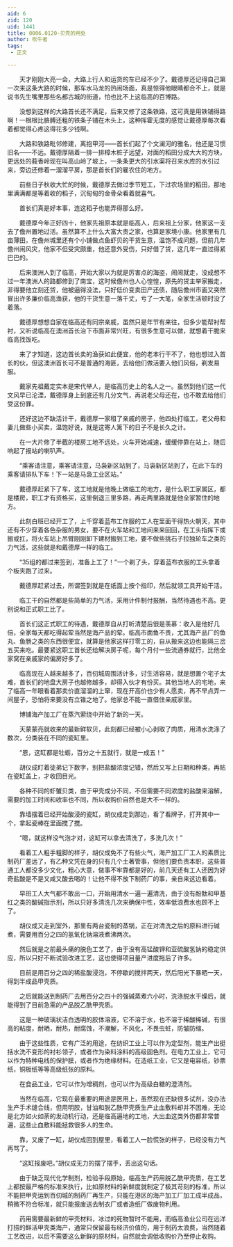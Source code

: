 ```yaml
---
aid: 6
zid: 120
uid: 1441
title: 0006.0120-贝壳的用处
author: 吹牛者
tags: 
 - 正文

---
```




　　天才刚刚大亮一会，大路上行人和运货的车已经不少了。戴德厚还记得自己第一次来这条大路的时候，那车水马龙的热闹场面，真是惊得他眼睛都合不上，就是说书先生嘴里那些名都古城的街道，怕也比不上这临高的百博路。

　　没想到这样的大路首长还不满足，后来又修了这条铁路，这可真是用铁铺得路啊！一根根比胳膊还粗的铁条子铺在木头上，这种挥霍无度的感觉让戴德厚每次看着都觉得心疼这得花多少钱啊。

　　大路和铁路毗邻修建，离抱甲河——首长们起了个文澜河的雅名，他还是习惯旧名——不远。戴德厚隔着一排一排樟木桩子远望，对面的稻田分成大大的方块，更远处的莪香岭现在叫高山岭了坡上，一条条更大的引水渠将召来水库的水引过来，旁边还修着一溜溜平房，那是首长们的雇农住的地方。

　　前些日子秋收大忙的时候，戴德厚去做过季节短工，下过农场里的稻田，那地里满满都是等着收的稻子，沉甸甸的金骨朵看着就喜气。

　　首长们真是好本事，连这稻子也能弄得那么好。

　　戴德厚今年正好四十，他家先祖原本就是临高人，后来祖上分家，他家这一支去了儋州置地过活。虽然算不上什么大富大贵之家，也算是家境小康。他家里有几亩薄田，在儋州城里还有个小铺做点鱼虾贝的干货生意，温饱不成问题，但前几年儋州闹风灾，他家不但受灾颇重，他还意外受伤，只好借了贷，这几年一直过得紧巴巴的。

　　后来澳洲人到了临高，开始大家以为就是厉害点的海盗，闹闹就走，没成想不过一年澳洲人的路都修到了南宝，这时候儋州也人心惶惶，原先的贷主举家搬走，非得要他立刻还贷，他被逼得没法，只好低价变卖田产还债，随后儋州市面又突然冒出许多廉价临高渔获，他的干货生意一落千丈，亏了一大笔，全家生活顿时没了着落。

　　戴德厚想想自家在临高还有同宗亲戚，虽然只是年节有来往，但多少能帮衬帮衬，又听说临高在澳洲首长治下市面非常兴旺，有很多生意可以做，就想着干脆来临高找饭吃。

　　来了才知道，这边首长卖的渔获如此便宜，他的老本行干不了，他也想过入首长的伙，但这澳洲首长可不是普通的海匪，去给他们做活要入他们风俗，剃发易服。

　　戴家先祖戴定实本是宋代举人，是临高历史上的名人之一。虽然到他们这一代文风早已沦湮，戴德厚身上到底还有几分文气，再说老父母还在，也不敢去给他们受这份罪。

　　还好这边不缺活计干，戴德厚一家租了亲戚的房子，他四处打临工，老父母和妻儿做些小买卖，温饱好说，就是这寄人篱下的日子不是长久之计。

　　在一大片修了半截的楼房工地不远处，火车开始减速，缓缓停靠在站上，随后响起了报站的喇叭声。

　　“乘客请注意，乘客请注意，马袅新区站到了，马袅新区站到了，在此下车的乘客请排队下车！下一站是马袅工业区站。”

　　戴德厚赶紧下了车，这工地就是他晚上做临工的地方，是什么职工家属区，都是楼房，职工才有资格买，这里倒退三里多路，再走两里路就是他全家暂住的地方。

　　此刻白班已经开工了，上千穿着蓝布工作服的工人在里面干得热火朝天，其中还有不少穿着各色杂服的男女，要不在火车站和工地间来来回回，在工头指挥下或搬或扛，将火车站上吊臂刚刚卸下建材搬到工地，要不做些挑石子拉独轮车之类的力气活，这些就是和戴德厚一样的临工。

　　“35组的都过来签到，准备上工了！”一个剃了头，穿着蓝布衣服的工头拿着个板夹跑了过来。

　　戴德厚赶紧过去，所谓签到就是在纸面上按个指印，然后就领工具开始干活。

　　临工干的自然都是些简单的力气活，采用计件制付报酬，当然待遇也不高。更别说和正式职工比了。

　　首长们这正式职工的待遇，戴德厚自从打听清楚后很是羡慕：收入是他好几倍，全家每天都吃得起荤当然是海产品的荤。临高市面鱼不贵，尤其海产品厂的鱼丸、鱼肠之类的东西很便宜，就算是他家这样打零工的，自从搬来这边也能隔三岔五买来吃。最要紧这职工首长还给解决房子呢，每个月付一些流通券就行，比他全家窝在亲戚家的偏房好多了。

　　临高现在人越来越多了，百仞城周围活计多，讨生活容易，就是想置个宅子太难，首长们的地盘大房子也越修越多，却得入伙才有份买。其他当地人的宅地，来了临高一年眼看着那卖价直溜溜的上窜，现在开高价也少有人愿卖，再不早点弄一间屋子，恐怕将来要没有立锥之地了。他家总不能一直借住亲戚家里。

　　博铺海产加工厂在蒸汽萦绕中开始了新的一天。

　　天蒙蒙亮就收来的最新鲜软贝，此刻都已经被小心剥取了肉质，用清水洗涤了数次，分类装在不同的瓷缸里。

　　“恩，这缸都是牡蛎，百分之十五就行，就是一成五！”

　　胡仪成盯着徒弟记下数字，别把盐酸浓度记错，然后又写上日期和种类，再贴在瓷缸盖上，才收回目光。

　　各种不同的虾蟹贝类，由于甲壳成分不同，不但需要不同浓度的盐酸来溶解，需要的加工时间和收率也不同，所以收购价自然也是大不一样的。

　　靠墙摆着已经开始酸浸的瓷缸，胡仪成走到那边，看了看牌子，打开其中一个，拿起瓷棒在里面搅了搅。

　　“嗯，就这样没气泡才对，这缸可以拿去清洗了，多洗几次！”

　　看着工人粗手粗脚的样子，胡仪成免不了有些火气，海产加工厂工人的素质比制药厂差远了，有乙种文凭在身的只有几个土著管事，但他们要负责本职，这些普通工人都没多少文化，粗心大意，做事不牢靠都是好的，前几天还有工人还因为好奇盐酸是不是又咸又酸去喝的！让他不得不放下制药厂的事，亲自来这边看着。

　　早班工人大气都不敢出一口，开始用清水一遍一遍清洗，由于没有酚酞和甲基红之类的酸碱指示剂，所以只好多清洗几次来确保中性，效率低浪费水也顾不上了。

　　胡仪成又走到室外，那里有两台瓷制的蒸锅，正在对清洗之后的原料进行碱煮，需要用百分之四的氢氧化钠溶液煮沸两次。

　　然后就是之前最头痛的脱色工艺了，由于没有高锰酸钾和亚硫酸氢钠的稳定供应，所以只好不断试验改进工艺，这也使得项目量产进度拖后了许多。

　　目前是用百分之四的稀盐酸浸泡，不停歇的搅拌两天，然后阳光下暴晒一天，得到半成品甲壳质。

　　之后就能送到制药厂去用百分之四十的强碱蒸煮六小时，洗涤脱水干燥后，就能得到了目前急需的产品脱乙酰甲壳质。

　　这是一种玻璃状洁白透明的胶体溶液，它不溶于水，也不溶于稀酸稀碱，有很高的粘度，耐晒，耐热，耐腐蚀，不潮解，不风化，不畏虫蛀，防皱防缩。

　　由于这些性质，它有广泛的用途，在纺织工业上可以作为定型剂，能生产出挺括水洗不变形的衬衫领子，或者作为染料涂料的高级固色剂。在电力工业上，它可以作为特种电线的保护膜，或者作为绝缘材料。在造纸工业，它又是电容纸，钞票纸，铜板纸等等高级纸张的原料。

　　在食品工业，它可以作为增稠剂，也可以作为高级白糖的澄清剂。

　　当然在临高，它现在最重要的用途是医用上，虽然现在还缺很多试剂，没办法生产手术缝合线，但用明胶，甘油和脱乙酰甲壳质生产止血敷料却并不困难，无论是北方如火如荼的发动机行动，还是临高遍地的工地，大出血这类外伤都非常普遍，这些止血敷料能拯救很多人的生命。

　　靠，又废了一缸，胡仪成回到屋里，看着工人一脸慌张的样子，已经没有力气再骂了。

　　“这缸报废吧。”胡仪成无力的摆了摆手，丢出这句话。

　　由于缺乏现代化学制剂，检验手段原始，临高生产药用脱乙酰甲壳质，在工艺上都按最严格的标准来执行，比如原材料的新鲜度就制定了极其苛刻的标准，所以不能把甲壳运到百仞城的制药厂再生产，只能在港区的海产加工厂加工成半成品，稍微不符合标准，就只能报废送去制衣厂或者造纸厂做废物利用。

　　药用需要最新鲜的甲壳材料，冰过的死物暂时不能用，而临高渔业公司在远洋打捞的鲜活甲壳类海产，通常只保留最有经济价值的，用于制药太浪费，当然随着工艺改进，以后不需要这么新鲜的原材料，自然就会调低收购价乃至停止收购。


